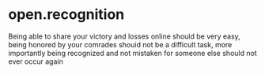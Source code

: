 # open.recognition
Being able to share your victory and losses online should be very easy, being honored by your comrades shouid not be a difficult task, more importantly being recognized and not mistaken for someone else should not ever occur again

